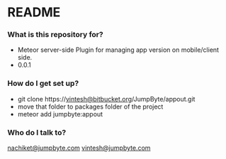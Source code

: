 # README #

### What is this repository for? ###

* Meteor server-side Plugin for managing app version on mobile/client side.
* 0.0.1

### How do I get set up? ###

* git clone https://vintesh@bitbucket.org/JumpByte/appout.git
* move that folder to packages folder of the project
* meteor add jumpbyte:appout

### Who do I talk to? ###
nachiket@jumpbyte.com
vintesh@jumpbyte.com